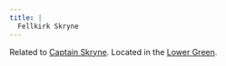 ```yaml
---
title: |
  Fellkirk Skryne
---
```


Related to [Captain Skryne](People/Captain%20Skryne.md). Located in the [Lower Green](Locations/Cloud%20Sea/Shards/Gramerai/Lower%20Green.md).
